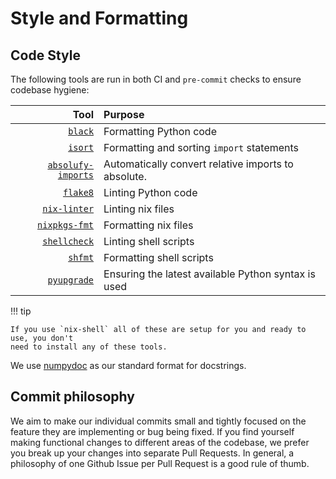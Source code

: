 # Style and Formatting

## Code Style

The following tools are run in both CI and `pre-commit` checks to ensure codebase hygiene:

|                                                                   Tool | Purpose                                             |
| ---------------------------------------------------------------------: | :-------------------------------------------------- |
|                                [`black`](https://github.com/psf/black) | Formatting Python code                              |
|                              [`isort`](https://github.com/PyCQA/isort) | Formatting and sorting `import` statements          |
| [`absolufy-imports`](https://github.com/MarcoGorelli/absolufy-imports) | Automatically convert relative imports to absolute. |
|                        [`flake8`](https://flake8.pycqa.org/en/latest/) | Linting Python code                                 |
|              [`nix-linter`](https://github.com/Synthetica9/nix-linter) | Linting nix files                                   |
|          [`nixpkgs-fmt`](https://github.com/nix-community/nixpkgs-fmt) | Formatting nix files                                |
|                 [`shellcheck`](https://github.com/koalaman/shellcheck) | Linting shell scripts                               |
|                                 [`shfmt`](https://github.com/mvdan/sh) | Formatting shell scripts                            |
|                   [`pyupgrade`](https://github.com/asottile/pyupgrade) | Ensuring the latest available Python syntax is used |

!!! tip

    If you use `nix-shell` all of these are setup for you and ready to use, you don't
    need to install any of these tools.

We use [numpydoc](https://numpydoc.readthedocs.io/en/latest/format.html) as our
standard format for docstrings.

## Commit philosophy

We aim to make our individual commits small and tightly focused on the feature
they are implementing or bug being fixed. If you find yourself making
functional changes to different areas of the codebase, we prefer you break up
your changes into separate Pull Requests. In general, a philosophy of one
Github Issue per Pull Request is a good rule of thumb.
